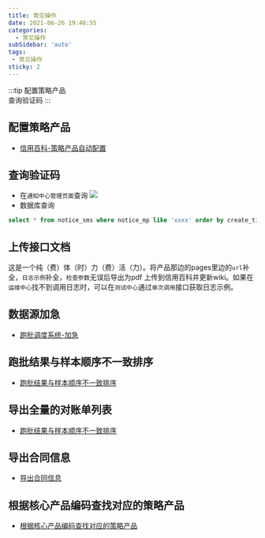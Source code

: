 ```yaml
---
title: 常见操作
date: 2021-06-26 19:48:55
categories:
  - 常见操作
subSidebar: 'auto'
tags:
 - 常见操作
sticky: 2
---
```



:::tip 
配置策略产品    
查询验证码
:::

<!-- more -->

## 配置策略产品

+ [信用百科-策略产品自动配置](./xybk-auto-config.html)

## 查询验证码

+ 在`通知中心管理页面`查询
![](https://tva1.sinaimg.cn/large/008i3skNly1grx3heccvkj31h30sp0wb.jpg)
+ 数据库查询
```sql
select * from notice_sms where notice_mp like 'xxxx' order by create_time desc;
```

## 上传接口文档

这是一个纯（费）体（时）力（费）活（力）。将产品那边的pages里边的`url`补全，`日志示例`补全，`检查参数`无误后导出为pdf
上传到信用百科并更新wiki。如果在`运维中心`找不到调用日志时，可以在`测试中心`通过`单次调用`接口获取日志示例。

## 数据源加急

+ [跑批调度系统-加急](./obf.md)

## 跑批结果与样本顺序不一致排序
+ [跑批结果与样本顺序不一致排序](http://wiki.tcredit.com/pages/viewpage.action?pageId=35390209)

## 导出全量的对账单列表
+ [跑批结果与样本顺序不一致排序](http://wiki.tcredit.com/pages/viewpage.action?pageId=35390206)

## 导出合同信息
+ [导出合同信息](http://wiki.tcredit.com/pages/viewpage.action?pageId=35391844)

## 根据核心产品编码查找对应的策略产品
+ [根据核心产品编码查找对应的策略产品](http://wiki.tcredit.com/pages/viewpage.action?pageId=35390847)

